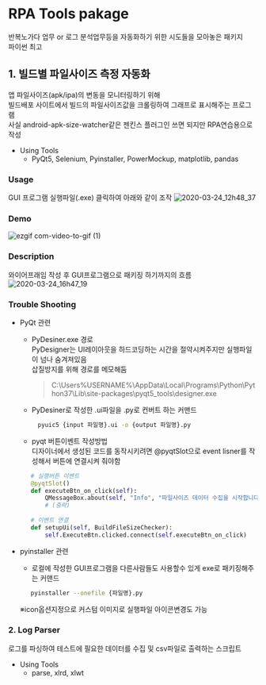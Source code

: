 # RPA Tools pakage
반복노가다 업무 or 로그 분석업무등을 자동화하기 위한 시도들을 모아놓은 패키지<br/>
파이썬 최고

## 1. 빌드별 파일사이즈 측정 자동화
앱 파일사이즈(apk/ipa)의 변동을 모니터링하기 위해<br/>
빌드배포 사이트에서 빌드의 파일사이즈값을 크롤링하여 그래프로 표시해주는 프로그램<br/>
사실 android-apk-size-watcher같은 젠킨스 플러그인 쓰면 되지만 RPA연습용으로 작성  

* Using Tools
  +  PyQt5, Selenium, Pyinstaller, PowerMockup, matplotlib, pandas

### Usage
GUI 프로그램 실행파일(.exe) 클릭하여 아래와 같이 조작
![2020-03-24_12h48_37](https://user-images.githubusercontent.com/25470405/77386291-d35c8280-6dcd-11ea-8cd9-1b42f15362fa.png)

### Demo
![ezgif com-video-to-gif (1)](https://user-images.githubusercontent.com/25470405/77300000-b58d1000-6d30-11ea-98d9-eb412cd8724a.gif)

### Description
와이어프래임 작성 후 GUI프로그램으로 패키징 하기까지의 흐름
![2020-03-24_16h47_19](https://user-images.githubusercontent.com/25470405/77400826-2561d000-6def-11ea-9e96-962300b11184.png)

### Trouble Shooting

* PyQt 관련 
  + PyDesiner.exe 경로<br/>
    PyDesigner는 UI레이아웃을 하드코딩하는 시간을 절약시켜주지만 실행파일이 넘나 숨겨져있음<br/>
    삽질방지를 위해 경로를 메모해둠

    > C:\Users\%USERNAME%\AppData\Local\Programs\Python\Python37\Lib\site-packages\pyqt5_tools\designer.exe

  + PyDesiner로 작성한 .ui파일을 .py로 컨버트 하는 커맨드<br/>
   ```sh
        pyuic5 {input 파일명}.ui -o {output 파일명}.py
   ```
    
  + pyqt 버튼이벤트 작성방법<br/>
    디자이너에서 생성된 코드를 동작시키려면 @pyqtSlot으로 event lisner를 작성해서 버튼에 연결시켜 줘야함
   ```python
      # 실행버튼 이벤트 
      @pyqtSlot()
      def executeBtn_on_click(self):
          QMessageBox.about(self, "Info", "파일사이즈 데이터 수집을 시작합니다. 수집동안에는 PC조작을 삼가주세요")
          # (중략)
          
      # 이벤트 연결    
      def setupUi(self, BuildFileSizeChecker):
          self.ExecuteBtn.clicked.connect(self.executeBtn_on_click)
    ```
* pyinstaller 관련
  + 로컬에 작성한 GUI프로그램을 다른사람들도 사용할수 있게 exe로 패키징해주는 커맨드
   ```sh
      pyinstaller --onefile {파일명}.py
   ```
  ※icon옵션지정으로 커스텀 이미지로 실행파일 아이콘변경도 가능


### 2. Log Parser
로그를 파싱하여 테스트에 필요한 데이터를 수집 및 csv파일로 출력하는 스크립트
  * Using Tools
    + parse, xlrd, xlwt



